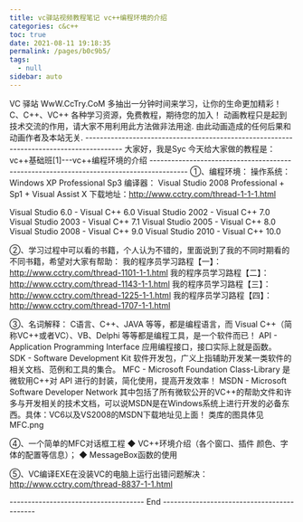```yaml
---
title: vc驿站视频教程笔记 vc++编程环境的介绍
categories: c&c++
toc: true
date: 2021-08-11 19:18:35
permalink: /pages/b0c9b5/
tags: 
  - null
sidebar: auto
---
```


VC 驿站
WwW.CcTry.CoM
多抽出一分钟时间来学习，让你的生命更加精彩！
C、C++、VC++ 各种学习资源，免费教程，期待您的加入！
动画教程只是起到技术交流的作用，请大家不用利用此方法做非法用途.
由此动画造成的任何后果和动画作者及本站无关.
\----------------------------------------------------------------------------------------
大家好，我是Syc
今天给大家做的教程是：
vc++基础班[1]---vc++编程环境的介绍
\----------------------------------------------------------------------------------------
①、编程环境：
操作系统：Windows XP Professional Sp3
编译器：
Visual Studio 2008 Professional + Sp1 + Visual Assist X
下载地址：http://www.cctry.com/thread-1-1-1.html

Visual Studio 6.0 - Visual C++ 6.0
Visual Studio 2002 - Visual C++ 7.0
Visual Studio 2003 - Visual C++ 7.1
Visual Studio 2005 - Visual C++ 8.0
Visual Studio 2008 - Visual C++ 9.0
Visual Studio 2010 - Visual C++ 10.0

②、学习过程中可以看的书籍，个人认为不错的，里面说到了我的不同时期看的不同书籍，希望对大家有帮助：
我的程序员学习路程【一】：http://www.cctry.com/thread-1101-1-1.html
我的程序员学习路程【二】：http://www.cctry.com/thread-1143-1-1.html
我的程序员学习路程【三】：http://www.cctry.com/thread-1225-1-1.html
我的程序员学习路程【四】：http://www.cctry.com/thread-1707-1-1.html

③、名词解释：
C语言、C++、JAVA 等等，都是编程语言，而 Visual C++（简称VC++或者VC）、VB、Delphi 等等都是编程工具，是一个软件而已！
API - Application Programming Interface 应用编程接口，接口实际上就是函数。
SDK - Software Development Kit 软件开发包，广义上指辅助开发某一类软件的相关文档、范例和工具的集合。
MFC - Microsoft Foundation Class-Library 是微软用C++对 API 进行的封装，简化使用，提高开发效率！
MSDN - Microsoft Software Developer Network 其中包括了所有微软公开的VC++的帮助文件和许多与开发相关的技术文档，可以说MSDN是在Windows系统上进行开发的必备东西。具体：VC6以及VS2008的MSDN下载地址见上面！
类库的图具体见MFC.png

④、一个简单的MFC对话框工程
◆ VC++环境介绍（各个窗口、插件 颜色、字体的配置等信息）；
◆ MessageBox函数的使用

⑤、VC编译EXE在没装VC的电脑上运行出错问题解决：http://www.cctry.com/thread-8837-1-1.html

------------------------------------- End -------------------------------------------